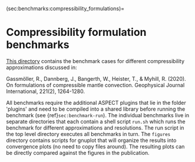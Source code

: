 (sec:benchmarks:compressibility_formulations)=
# Compressibility formulation benchmarks

[This directory](https://github.com/geodynamics/aspect/tree/main/benchmarks/compressibility_formulations)
contains the benchmark cases for different compressibility
approximations discussed in:

Gassmöller, R., Dannberg, J., Bangerth, W., Heister, T., & Myhill, R. (2020). On formulations of compressible mantle convection. Geophysical Journal International, 221(2), 1264-1280.

All benchmarks require the additional ASPECT plugins that lie in the folder
'plugins' and need to be compiled into a shared library before running the
benchmark (see {ref}`sec:benchmark-run`). The
individual benchmarks live in separate directories that each contain a shell
script `run.sh` which runs the benchmark for different approximations and
resolutions. The run script in the top level directory executes all benchmarks
in turn. The `figures` directory contains scripts for gnuplot that will
organize the results into convergence plots (no need to copy files around). The
resulting plots can be directly compared against the figures in the
publication.
